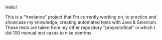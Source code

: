 Hello! 

This is a "freelance" project that I'm currently working on, to practice and showcase my knowledge, creating automated tests with Java & Selenium. 
These tests are taken from my other repository "proyectofinal" in which I did 100 manual test cases to nike.com/mx
